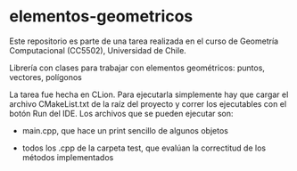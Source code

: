 # elementos-geometricos
Este repositorio es parte de una tarea realizada en el curso de Geometría Computacional (CC5502), Universidad de Chile.

Librería con clases para trabajar con elementos geométricos: puntos, vectores, polígonos

La tarea fue hecha en CLion. Para ejecutarla simplemente hay que cargar el
archivo CMakeList.txt de la raíz del proyecto y correr los ejecutables con el
botón Run del IDE.
Los archivos que se pueden ejecutar son:
	
 - main.cpp, que hace un print sencillo de algunos objetos
	
 - todos los .cpp de la carpeta test, que evalúan la correctitud de los
	  métodos implementados
